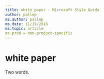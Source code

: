 ```yaml
---
title: white paper - Microsoft Style Guide
author: pallep
ms.author: pallep
ms.date: 11/19/2016
ms.topic: article
ms.prod = non-product-specific
---
```


# white paper

Two words.
